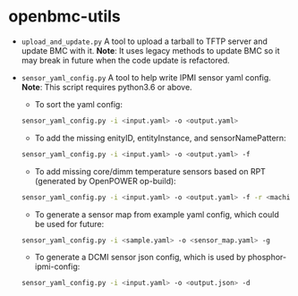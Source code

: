 # openbmc-utils

- `upload_and_update.py` A tool to upload a tarball to TFTP server and update
  BMC with it. **Note**: It uses legacy methods to update BMC so it may break in
  future when the code update is refactored.

- `sensor_yaml_config.py` A tool to help write IPMI sensor yaml config.
  **Note**: This script requires python3.6 or above.
  - To sort the yaml config:

  ```sh
  sensor_yaml_config.py -i <input.yaml> -o <output.yaml>
  ```

  - To add the missing enityID, entityInstance, and sensorNamePattern:

  ```sh
  sensor_yaml_config.py -i <input.yaml> -o <output.yaml> -f
  ```

  - To add missing core/dimm temperature sensors based on RPT (generated by
    OpenPOWER op-build):

  ```sh
  sensor_yaml_config.py -i <input.yaml> -o <output.yaml> -f -r <machine.rpt>
  ```

  - To generate a sensor map from example yaml config, which could be used for
    future:

  ```sh
  sensor_yaml_config.py -i <sample.yaml> -o <sensor_map.yaml> -g
  ```

  - To generate a DCMI sensor json config, which is used by
    phosphor-ipmi-config:

  ```sh
  sensor_yaml_config.py -i <input.yaml> -o <output.json> -d
  ```
